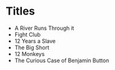# Titles

- A River Runs Through it
- Fight Club
- 12 Years a Slave
- The Big Short
- 12 Monkeys
- The Curious Case of Benjamin Button
